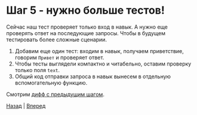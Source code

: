 # Шаг 5 - нужно больше тестов!

Сейчас наш тест проверяет только вход в навык. 
А нужно еще проверять ответ на последующие запросы.
Чтобы в будущем тестировать более сложные сценарии.
 
1. Добавим еще один тест: входим в навык, получаем приветствие, говорим `Привет` и проверяет ответ.
2. Чтобы тесты выглядели компактно и читабельно, оставим проверку только поля `text`.
3. Общий код отправки запроса в навык вынесем в отдельную вспомогательную функцию.

Смотрим [дифф с предыдущим шагом](https://github.com/vitalets/alice-workshop/compare/step4...step5).

[Назад](https://github.com/vitalets/alice-workshop/tree/step4) | [Вперед](https://github.com/vitalets/alice-workshop/tree/step6)
